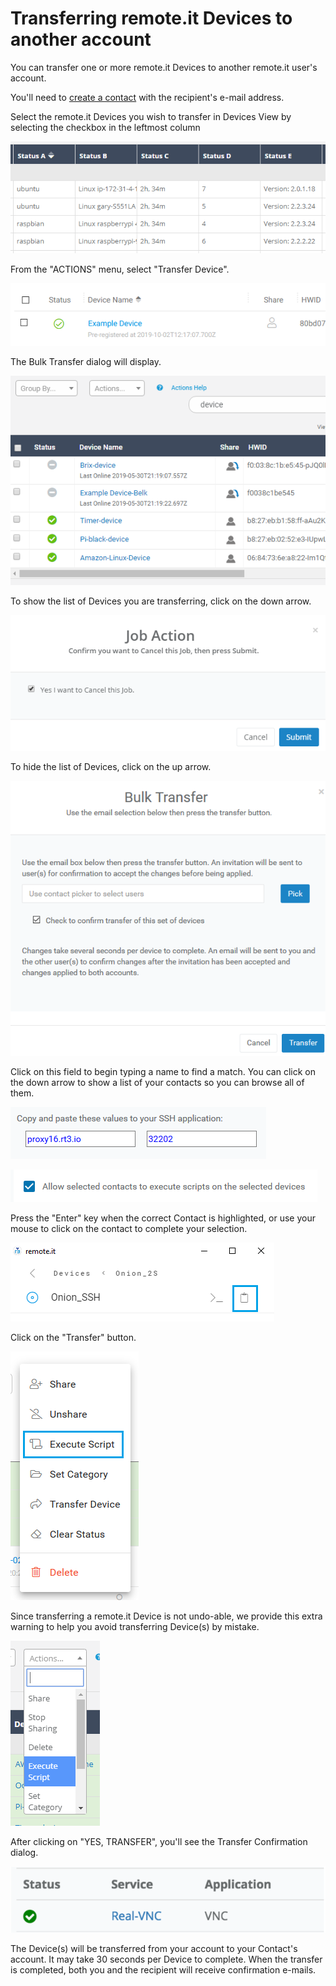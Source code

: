 # Transferring remote.it Devices to another account

You can transfer one or more remote.it Devices to another remote.it user's account.

You'll need to [create a contact](managing-contacts/create-a-contact.md) with the recipient's e-mail address.

Select the remote.it Devices you wish to transfer in Devices View by selecting the checkbox in the leftmost column

![](../.gitbook/assets/image%20%28225%29.png)

From the "ACTIONS" menu, select "Transfer Device".

![](../.gitbook/assets/image%20%28238%29.png)

The Bulk Transfer dialog will display.  

![](../.gitbook/assets/image%20%2817%29.png)

To show the list of Devices you are transferring, click on the down arrow.

![](../.gitbook/assets/image%20%28216%29.png)

To hide the list of Devices, click on the up arrow.

![](../.gitbook/assets/image%20%28291%29.png)

Click on this field to begin typing a name to find a match.  You can click on the down arrow to show a list of your contacts so you can browse all of them.

![](../.gitbook/assets/image%20%28175%29.png)

![](../.gitbook/assets/image%20%2899%29.png)

Press the "Enter" key when the correct Contact is highlighted, or use your mouse to click on the contact to complete your selection.

![](../.gitbook/assets/image%20%28354%29.png)

Click on the "Transfer" button.

![](../.gitbook/assets/image%20%28316%29.png)

Since transferring a remote.it Device is not undo-able, we provide this extra warning to help you avoid transferring Device\(s\) by mistake.

![](../.gitbook/assets/image%20%28120%29.png)

After clicking on "YES, TRANSFER", you'll see the Transfer Confirmation dialog.

![](../.gitbook/assets/image%20%28254%29.png)

The Device\(s\) will be transferred from your account to your Contact's account.  It may take 30 seconds per Device to complete.  When the transfer is completed, both you and the recipient will receive confirmation e-mails.

